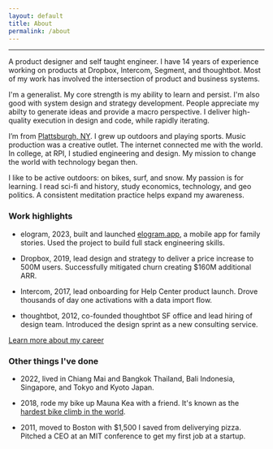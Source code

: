 ```yaml
---
layout: default
title: About
permalink: /about
---
```


---

A product designer and self taught engineer. I have 14 years of
experience working on products at Dropbox, Intercom, Segment, and thoughtbot. Most of my work has involved the intersection
of product and business systems.

I'm a generalist. My core
strength is my ability to learn and persist. I'm also good with system design and strategy development. People appreciate my abilty to generate ideas and provide a macro perspective. I deliver high-quality execution in design and code, while rapidly iterating.

I’m from [Plattsburgh, NY](https://en.wikipedia.org/wiki/Plattsburgh,_New_York). I grew up outdoors and playing sports. Music production was a creative outlet. The internet connected me with the world. In college, at RPI, I studied engineering and design. My mission to change the world with technology began then.

I like to be active outdoors: on bikes, surf, and snow. My passion is for learning. I read sci-fi and history, study economics, technology, and geo politics. A consistent meditation practice helps expand my awareness.


### Work highlights

- elogram, 2023, built and launched [elogram.app](https://www.elogram.app), a mobile
  app for family stories. Used the project to build
  full stack engineering skills.

- Dropbox, 2019, lead design and strategy to deliver a price
  increase to 500M users. Successfully mitigated churn creating
  $160M additional ARR.

- Intercom, 2017, lead onboarding for Help Center product launch.
  Drove thousands of day one activations with a data import flow.

- thoughtbot, 2012, co-founded thoughtbot SF office and lead
  hiring of design team. Introduced the design sprint as a new
  consulting service.

[Learn more about my career](https://www.linkedin.com/in/galenfrechette/)

### Other things I've done

- 2022, lived in Chiang Mai and Bangkok Thailand, Bali Indonesia, Singapore, and Tokyo and Kyoto Japan.

- 2018, rode my bike up Mauna Kea with a friend. It's known as the [hardest bike climb in the world](https://pjammcycling.com/climb/1.Mauna-Kea). 

- 2011, moved to Boston with $1,500 I saved from deliverying pizza. Pitched a CEO at an MIT conference to get my first job at a startup. 
